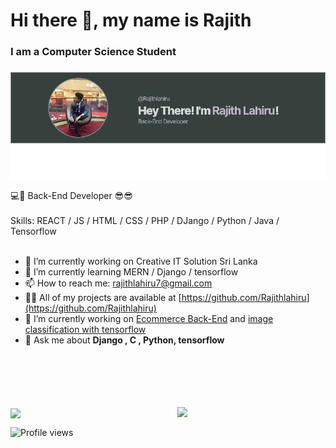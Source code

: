 ### <h1><b>Hi there 👋, my name is Rajith</b></h1>
#### <h3>I am a Computer Science Student<h3>
![I am a Computer Science Student](https://github.com/Rajithlahiru/Rajithlahiru/blob/main/image.png?raw=true)  


💻🔩 Back-End Developer 😎😎
<br><br>
Skills:  REACT / JS / HTML / CSS / PHP / DJango / Python / Java / Tensorflow
<br><br>
- 🔭 I’m currently working on Creative IT Solution Sri Lanka 
- 🌱 I’m currently learning MERN / Django / tensorflow 
- 📫 How to reach me: rajithlahiru7@gmail.com 
- 👨‍💻 All of my projects are available at [https://github.com/Rajithlahiru](https://github.com/Rajithlahiru)  
- 🔭 I’m currently working on [Ecommerce Back-End](https://github.com/Rajithlahiru/E--Commerce-Back-end.git) and [image classification with tensorflow](https://github.com/Rajithlahiru/Machine-Learning-Tensorflow.git)
- 💬 Ask me about **Django , C , Python, tensorflow**

    
    
    
    
<br><br><br><br><br>
<img align="right" width="47%" src="https://github-readme-stats.vercel.app/api?username=Rajithlahiru&show_icons=true&count_private=true&theme=tokyonight"/>
<img align="center" width="47%" src="https://github-readme-stats.vercel.app/api/top-langs/?username=Rajithlahiru&layout=compact" />



  ![Profile views](https://gpvc.arturio.dev/Rajithlahiru) 


